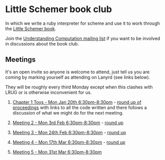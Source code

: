 # Little Schemer book club

In which we write a ruby interpreter for scheme and use it to work
through the [Little Schemer
book](http://www.ccs.neu.edu/home/matthias/BTLS/).

Join the [Understanding Computation mailing
list](https://groups.google.com/forum/#!forum/computationbook) if you want to
be involved in discussions about the book club.

## Meetings

It's an open invite so anyone is welcome to attend, just tell us you are coming
by marking yourself as attending on Lanyrd (see links below).

They will be roughly every third Monday except when this clashes with LRUG or is
otherwise inconvenient for us.

1. [Chapter 1 Toys - Mon Jan 20th
6:30pm-8:30pm](http://lanyrd.com/ctxgk) - [round up of proceedings](https://groups.google.com/forum/#!topic/computationbook/iGpSysf3IE0) with links to all the code written and there follows a discussion of what we might do for the next meeting.

2. [Meeting 2 - Mon 3rd Feb 6:30pm-8:30pm](http://lanyrd.com/cwzrq) -
[round
up](https://groups.google.com/forum/#!topic/computationbook/1kPa2c5Eyn4)

3. [Meeting 3 - Mon 24th Feb 6:30pm-8:30pm](http://lanyrd.com/cxhkd) -
[round
up](https://groups.google.com/forum/#!topic/computationbook/ortjT-KcO4A)

4. [Meeting 4 - Mon 17th Mar 6:30pm-8:30pm](http://lanyrd.com/cxpyd) -
[round
up](https://groups.google.com/forum/#!topic/computationbook/mmP9TvQJsmQ)

5. [Meeting 5 - Mon 31st Mar 6:30pm-8:30pm](http://lanyrd.com/cydcw)
